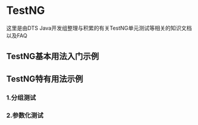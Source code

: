 ﻿# TestNG

这里是由DTS Java开发组整理与积累的有关TestNG单元测试等相关的知识文档以及FAQ

## TestNG基本用法入门示例


## TestNG特有用法示例

### 1.分组测试 
  
### 2.参数化测试

 